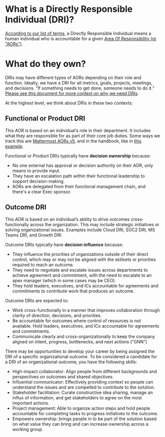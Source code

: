 # What is a Directly Responsible Individual (DRI)?
[According to our list of terms](../../company/about-mattermost/list-of-terms.md#dri), a Directly Responsible Individual means a human individual who is accountable for a given [Area Of Responsibility \(or "AORs"\)](operations/areas-of-responsibility.md). 

# What do they own? 
DRIs may have different types of AORs depending on their role and function. Ideally, we have a DRI for all metrics, goals, projects, meetings, and decisions. “If something needs to get done, someone needs to do it.” [Please see this document for more context on why we need DRIs](https://docs.google.com/document/d/1I4jBy1XryEdknFoDCMUY93PEn0rR-oOOx6yiLSiaa38/edit). 

At the highest level, we think about DRIs in these two contexts: 

## Functional or Product DRI
This AOR is based on an individual’s role in their department. It includes what they are responsible for as part of their core job duties. Some ways we track this are [Mattermost AORs v5](https://community.mattermost.com/boards/team/qghzt68dq7bopgqamcnziq69ao/25b8db83-635b-4469-8c66-37774edbd0c5/b7d3d81e-2c25-4a6c-8937-409d538654cd), and in the handbook, like in [this example](https://handbook.mattermost.com/operations/research-and-development/organization#product).

Functional or Product DRIs typically have **decision ownership** because: 
- No one external has approval or decision authority on their AOR, only means to provide input. 
- They have an escalation path within their functional leadership to support decision-making.
- AORs are delegated from their functional management chain, and there's a clear Exec sponsor.  

## Outcome DRI
This AOR is based on an individual’s ability to drive outcomes cross-functionally across the organization. This may include strategic initiatives or solving organizational issues. Examples include Cloud DRI, SOC2 DRI, MS Teams DRI, and Growth DRI. 

Outcome DRIs typically have **decision influence** because: 
- They influence the priorities of organizations outside of their direct control, which may or may not be aligned with the skillsets or priorities required to reach an outcome.  
- They need to negotiate and escalate issues across departments to achieve agreement and commitment, with the need to escalate to an apex manager (which in some cases may be CEO). 
- They hold leaders, executives, and ICs accountable for agreements and commitments to contribute work that produces an outcome.

Outcome DRIs are expected to: 
- Work cross-functionally in a manner that improves collaboration through clarity of direction, decisions, and priorities. 
- Be accountable for outcomes where control of resources is not available. Hold leaders, executives, and ICs accountable for agreements and commitments.
- Communicate clearly and cross-organizationally to keep the company aligned on intent, progress, bottlenecks, and next actions ("GNN") 

There may be opportunities to develop your career by being assigned the DRI of a specific organizational outcome. To be considered a candidate for a DRI of an organizational outcome, you have the following skills: 

- High-impact collaborator: Align people from different backgrounds and perspectives on outcomes and shared objectives.
- Influential communicator: Effectively providing context so people can understand the issues and are compelled to contribute to the solution. 
- Stakeholder facilitation: Curate constructive idea sharing, manage an influx of information, and get stakeholders to agree on the most important actions.
- Project management: Able to organize action steps and hold people accountable for completing tasks to progress initiatives to the outcome.
- Empowers ownership: brings people in to be part of the solution based on what value they can bring and can increase ownership across a working group. 
